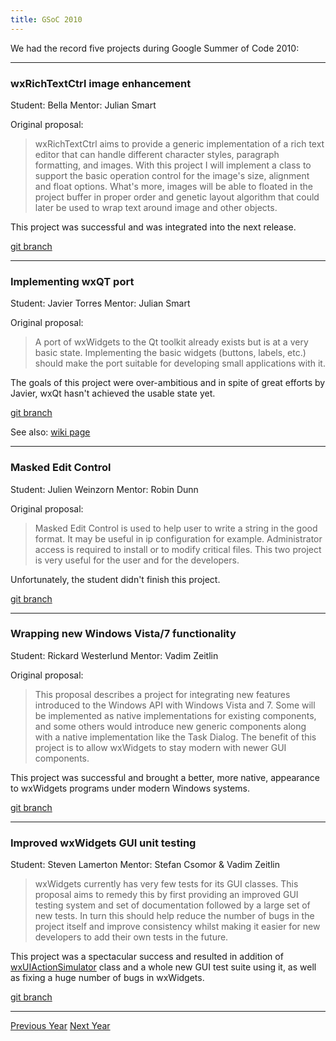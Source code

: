 ```yaml
---
title: GSoC 2010
---
```


We had the record five projects during Google Summer of Code 2010:

----

### wxRichTextCtrl image enhancement
Student: Bella
Mentor: Julian Smart

Original proposal:

> wxRichTextCtrl aims to provide a generic implementation of a rich text editor
> that can handle different character styles, paragraph formatting, and images.
> With this project I will implement a class to support the basic operation
> control for the image's size, alignment and float options. What's more,
> images will be able to floated in the project buffer in proper order and
> genetic layout algorithm that could later be used to wrap text around image
> and other objects.

This project was successful and was integrated into the next release.

[git branch](https://github.com/wxWidgets/wxWidgets/tree/SOC2010_RTC_IMAGES)

----

### Implementing wxQT port
Student: Javier Torres
Mentor: Julian Smart

Original proposal:

> A port of wxWidgets to the Qt toolkit already exists but is at a very basic
> state. Implementing the basic widgets (buttons, labels, etc.) should make the
> port suitable for developing small applications with it.

The goals of this project were over-ambitious and in spite of great efforts by
Javier, wxQt hasn't achieved the usable state yet.

[git branch](https://github.com/wxWidgets/wxWidgets/tree/wxQT)

See also: [wiki page](https://wiki.wxwidgets.org/WxQt)

----

### Masked Edit Control
Student: Julien Weinzorn
Mentor: Robin Dunn

Original proposal:

> Masked Edit Control is used to help user to write a string in the good
> format. It may be useful in ip configuration for example. Administrator
> access is required to install or to modify critical files. This two project
> is very useful for the user and for the developers.

Unfortunately, the student didn't finish this project.

[git branch](https://github.com/wxWidgets/wxWidgets/tree/SOC2010_MASKED_CTRL)

----

### Wrapping new Windows Vista/7 functionality
Student: Rickard Westerlund
Mentor: Vadim Zeitlin

Original proposal:

> This proposal describes a project for integrating new features introduced to
> the Windows API with Windows Vista and 7. Some will be implemented as native
> implementations for existing components, and some others would introduce new
> generic components along with a native implementation like the Task Dialog.
> The benefit of this project is to allow wxWidgets to stay modern with newer
> GUI components.

This project was successful and brought a better, more native, appearance to
wxWidgets programs under modern Windows systems.

[git branch](https://github.com/wxWidgets/wxWidgets/tree/SOC2010_WIN7_UI)

----

### Improved wxWidgets GUI unit testing
Student: Steven Lamerton
Mentor: Stefan Csomor & Vadim Zeitlin

> wxWidgets currently has very few tests for its GUI classes. This proposal
> aims to remedy this by first providing an improved GUI testing system and set
> of documentation followed by a large set of new tests. In turn this should
> help reduce the number of bugs in the project itself and improve consistency
> whilst making it easier for new developers to add their own tests in the
> future.

This project was a spectacular success and resulted in addition of
[wxUIActionSimulator](http://docs.wxwidgets.org/trunk/classwx_u_i_action_simulator.html)
class and a whole new GUI test suite using it, as well as fixing a huge number
of bugs in wxWidgets.

[git branch](https://github.com/wxWidgets/wxWidgets/tree/SOC2010_GUI_TEST)

----

<p class="my-5 text-center">
  <a href="../2009/" class="btn btn-lg btn-outline-primary"><i class="fas fa-arrow-alt-circle-left fa-fw"></i> Previous Year</a>
  <a href="../2011/" class="btn btn-lg btn-outline-primary">Next Year <i class="fas fa-arrow-alt-circle-right fa-fw"></i></a>
</p>
